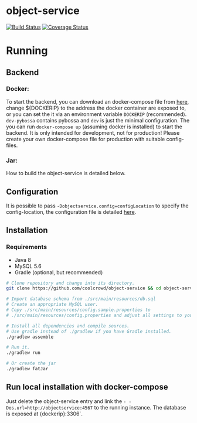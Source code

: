 # object-service

[![Build Status](https://travis-ci.org/coolcrowd/object-service.svg?branch=master)](https://travis-ci.org/coolcrowd/object-service)
[![Coverage Status](https://coveralls.io/repos/github/coolcrowd/object-service/badge.svg?branch=master)](https://coveralls.io/github/coolcrowd/object-service?branch=master)

# Running

## Backend

### Docker:

To start the backend, you can download an docker-compose file from [here](https://github.com/coolcrowd/object-service/tree/master/image/compose),
change ${DOCKERIP} to the address the docker container are exposed to, or you can set the it via an environment variable `DOCKERIP` (recommended).
`dev-pybossa` contains pybossa and `dev` is just the minimal configuration. 
The you can run `docker-compose up` (assuming docker is installed) to start the backend. It is only intended for development, not for production!
Please create your own docker-compose file for production with suitable config-files.

### Jar:

How to build the object-service is detailed below.


## Configuration

It is possible to pass `-Dobjectservice.config=configLocation` to specify the config-location, the configuration file is detailed 
[here](https://raw.githubusercontent.com/coolcrowd/object-service/master/src/main/resources/config.sample.yml).


## Installation

### Requirements

 * Java 8
 * MySQL 5.6
 * Gradle (optional, but recommended)

```bash
# Clone repository and change into its directory.
git clone https://github.com/coolcrowd/object-service && cd object-service

# Import database schema from ./src/main/resources/db.sql
# Create an appropriate MySQL user.
# Copy ./src/main/resources/config.sample.properties to
# ./src/main/resources/config.properties and adjust all settings to your needs.

# Install all dependencies and compile sources.
# Use gradle instead of ./gradlew if you have Gradle installed.
./gradlew assemble

# Run it.
./gradlew run

# Or create the jar
./gradlew fatJar
```

## Run local installation with docker-compose

Just delete the object-service entry and link the `- -Dos.url=http://objectservice:4567` to the running instance.
The database is exposed at {dockerip}:3306`.